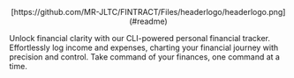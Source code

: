 <div align="center">
  [https://github.com/MR-JLTC/FINTRACT/Files/headerlogo/headerlogo.png](#readme)
</div>

Unlock financial clarity with our CLI-powered personal financial tracker. Effortlessly log income and expenses, charting your financial journey with precision and control. Take command of your finances, one command at a time.
